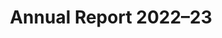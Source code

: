 ---
title: Annual Report 2022–23
layout: annual-report
redirect_to: /resources/annual-report-2022-2023
---
